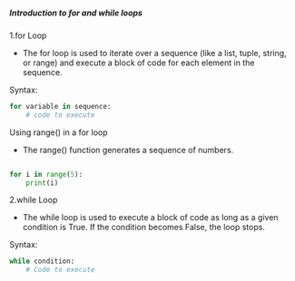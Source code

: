 ##### Introduction to for and while loops

1.for Loop
- The for loop is used to iterate over a sequence (like a list, tuple, string, or range) and execute a block of code for each element in the sequence.

Syntax:
```python
for variable in sequence:
    # code to execute
```

Using range() in a for loop
- The range() function generates a sequence of numbers.

```python

for i in range(5):
    print(i)
```

2.while Loop
- The while loop is used to execute a block of code as long as a given condition is True. If the condition becomes False, the loop stops.

Syntax:
```python
while condition:
    # Code to execute
```